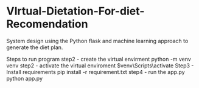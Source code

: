 # VIrtual-Dietation-For-diet-Recomendation
System design using the Python flask and machine learning approach to generate the diet plan.


Steps to run program 
step2 - create the virtual envirment 
          python -m venv venv
step2 - activate the virtual enviroment
        $venv\Scripts\activate
Step3 - Install requirements 
        pip install -r requirement.txt
step4 - run the app.py 
        python app.py
